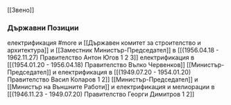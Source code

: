 [[Звено]]
### Държавни Позиции
електрификация #more и [[Държавен комитет за строителство и архитектура]] и [[Заместник Министър-Председател]] в [[(1956.04.18 - 1962.11.27) Правителство Антон Югов 1 2 3]]
електрификация в [[(1954.01.20 - 1956.04.18) Правителство Вълко Червенков]]
[[Министър-Председател]] и електрификация в [[(1949.07.20 - 1954.01.20) Правителство Васил Коларов 1 2]] 
[[Министър-Председател]] и [[Министър на Външните Работи]] и електрификация и мелиорации в [[(1946.11.23 - 1949.07.20) Правителство Георги Димитров 1 2]]